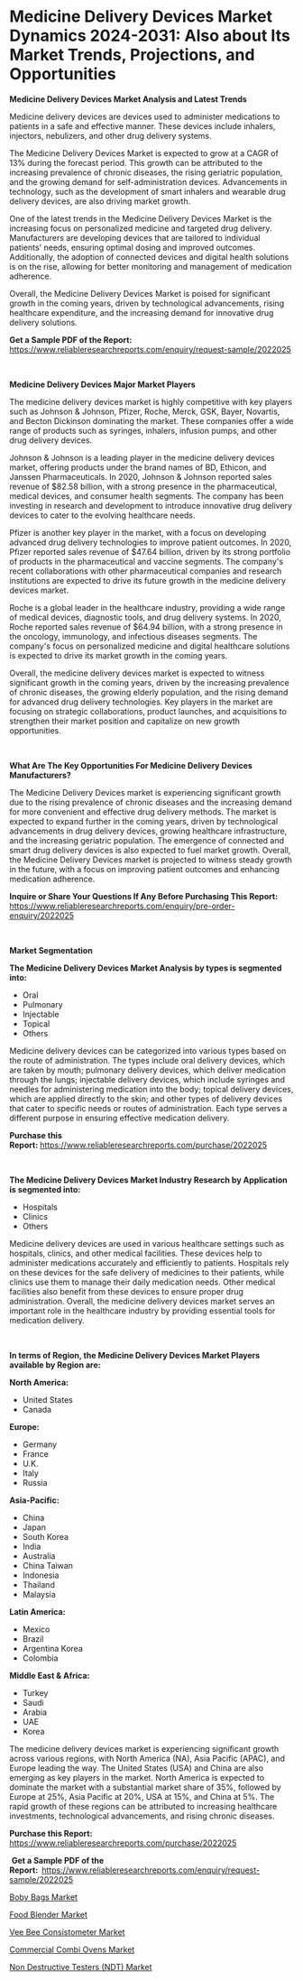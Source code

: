 <p><h1>Medicine Delivery Devices Market Dynamics 2024-2031: Also about Its Market Trends, Projections, and Opportunities</h1></p><p><strong>Medicine Delivery Devices Market Analysis and Latest Trends</strong></p>
<p><p>Medicine delivery devices are devices used to administer medications to patients in a safe and effective manner. These devices include inhalers, injectors, nebulizers, and other drug delivery systems.</p><p>The Medicine Delivery Devices Market is expected to grow at a CAGR of 13% during the forecast period. This growth can be attributed to the increasing prevalence of chronic diseases, the rising geriatric population, and the growing demand for self-administration devices. Advancements in technology, such as the development of smart inhalers and wearable drug delivery devices, are also driving market growth.</p><p>One of the latest trends in the Medicine Delivery Devices Market is the increasing focus on personalized medicine and targeted drug delivery. Manufacturers are developing devices that are tailored to individual patients' needs, ensuring optimal dosing and improved outcomes. Additionally, the adoption of connected devices and digital health solutions is on the rise, allowing for better monitoring and management of medication adherence.</p><p>Overall, the Medicine Delivery Devices Market is poised for significant growth in the coming years, driven by technological advancements, rising healthcare expenditure, and the increasing demand for innovative drug delivery solutions.</p></p>
<p><strong>Get a Sample PDF of the Report:&nbsp;</strong> <a href="https://www.reliableresearchreports.com/enquiry/request-sample/2022025">https://www.reliableresearchreports.com/enquiry/request-sample/2022025</a></p>
<p>&nbsp;</p>
<p><strong>Medicine Delivery Devices Major Market Players</strong></p>
<p><p>The medicine delivery devices market is highly competitive with key players such as Johnson & Johnson, Pfizer, Roche, Merck, GSK, Bayer, Novartis, and Becton Dickinson dominating the market. These companies offer a wide range of products such as syringes, inhalers, infusion pumps, and other drug delivery devices.</p><p>Johnson & Johnson is a leading player in the medicine delivery devices market, offering products under the brand names of BD, Ethicon, and Janssen Pharmaceuticals. In 2020, Johnson & Johnson reported sales revenue of $82.58 billion, with a strong presence in the pharmaceutical, medical devices, and consumer health segments. The company has been investing in research and development to introduce innovative drug delivery devices to cater to the evolving healthcare needs.</p><p>Pfizer is another key player in the market, with a focus on developing advanced drug delivery technologies to improve patient outcomes. In 2020, Pfizer reported sales revenue of $47.64 billion, driven by its strong portfolio of products in the pharmaceutical and vaccine segments. The company's recent collaborations with other pharmaceutical companies and research institutions are expected to drive its future growth in the medicine delivery devices market.</p><p>Roche is a global leader in the healthcare industry, providing a wide range of medical devices, diagnostic tools, and drug delivery systems. In 2020, Roche reported sales revenue of $64.94 billion, with a strong presence in the oncology, immunology, and infectious diseases segments. The company's focus on personalized medicine and digital healthcare solutions is expected to drive its market growth in the coming years.</p><p>Overall, the medicine delivery devices market is expected to witness significant growth in the coming years, driven by the increasing prevalence of chronic diseases, the growing elderly population, and the rising demand for advanced drug delivery technologies. Key players in the market are focusing on strategic collaborations, product launches, and acquisitions to strengthen their market position and capitalize on new growth opportunities.</p></p>
<p>&nbsp;</p>
<p><strong>What Are The Key Opportunities For Medicine Delivery Devices Manufacturers?</strong></p>
<p><p>The Medicine Delivery Devices market is experiencing significant growth due to the rising prevalence of chronic diseases and the increasing demand for more convenient and effective drug delivery methods. The market is expected to expand further in the coming years, driven by technological advancements in drug delivery devices, growing healthcare infrastructure, and the increasing geriatric population. The emergence of connected and smart drug delivery devices is also expected to fuel market growth. Overall, the Medicine Delivery Devices market is projected to witness steady growth in the future, with a focus on improving patient outcomes and enhancing medication adherence.</p></p>
<p><strong>Inquire or Share Your Questions If Any Before Purchasing This Report:</strong> <a href="https://www.reliableresearchreports.com/enquiry/pre-order-enquiry/2022025">https://www.reliableresearchreports.com/enquiry/pre-order-enquiry/2022025</a></p>
<p>&nbsp;</p>
<p><strong>Market Segmentation</strong></p>
<p><strong>The Medicine Delivery Devices Market Analysis by types is segmented into:</strong></p>
<p><ul><li>Oral</li><li>Pulmonary</li><li>Injectable</li><li>Topical</li><li>Others</li></ul></p>
<p><p>Medicine delivery devices can be categorized into various types based on the route of administration. The types include oral delivery devices, which are taken by mouth; pulmonary delivery devices, which deliver medication through the lungs; injectable delivery devices, which include syringes and needles for administering medication into the body; topical delivery devices, which are applied directly to the skin; and other types of delivery devices that cater to specific needs or routes of administration. Each type serves a different purpose in ensuring effective medication delivery.</p></p>
<p><strong>Purchase this Report:&nbsp;</strong><a href="https://www.reliableresearchreports.com/purchase/2022025">https://www.reliableresearchreports.com/purchase/2022025</a></p>
<p>&nbsp;</p>
<p><strong>The Medicine Delivery Devices Market Industry Research by Application is segmented into:</strong></p>
<p><ul><li>Hospitals</li><li>Clinics</li><li>Others</li></ul></p>
<p><p>Medicine delivery devices are used in various healthcare settings such as hospitals, clinics, and other medical facilities. These devices help to administer medications accurately and efficiently to patients. Hospitals rely on these devices for the safe delivery of medicines to their patients, while clinics use them to manage their daily medication needs. Other medical facilities also benefit from these devices to ensure proper drug administration. Overall, the medicine delivery devices market serves an important role in the healthcare industry by providing essential tools for medication delivery.</p></p>
<p>&nbsp;</p>
<p><strong>In terms of Region, the Medicine Delivery Devices Market Players available by Region are:</strong></p>
<p>
    <p> <strong> North America: </strong>
        <ul>
            <li>United States</li>
            <li>Canada</li>
        </ul>
        </p> 
    <p> <strong> Europe: </strong>
        <ul>
            <li>Germany</li>
            <li>France</li>
            <li>U.K.</li>
            <li>Italy</li>
            <li>Russia</li>
        </ul>
        </p> 
    <p> <strong> Asia-Pacific: </strong>
        <ul>
            <li>China</li>
            <li>Japan</li>
            <li>South Korea</li>
            <li>India</li>
            <li>Australia</li>
            <li>China Taiwan</li>
            <li>Indonesia</li>
            <li>Thailand</li>
            <li>Malaysia</li>
        </ul>
        </p> 
    <p> <strong> Latin America: </strong>
        <ul>
            <li>Mexico</li>
            <li>Brazil</li>
            <li>Argentina Korea</li>
            <li>Colombia</li>
        </ul>
        </p> 
    <p> <strong> Middle East & Africa: </strong>
        <ul>
            <li>Turkey</li>
            <li>Saudi</li>
            <li>Arabia</li>
            <li>UAE</li>
            <li>Korea</li>
        </ul>
    </p>
    </p>
<p><p>The medicine delivery devices market is experiencing significant growth across various regions, with North America (NA), Asia Pacific (APAC), and Europe leading the way. The United States (USA) and China are also emerging as key players in the market. North America is expected to dominate the market with a substantial market share of 35%, followed by Europe at 25%, Asia Pacific at 20%, USA at 15%, and China at 5%. The rapid growth of these regions can be attributed to increasing healthcare investments, technological advancements, and rising chronic diseases.</p></p>
<p><strong>Purchase this Report: </strong><a href="https://www.reliableresearchreports.com/purchase/2022025">https://www.reliableresearchreports.com/purchase/2022025</a></p>
<p>&nbsp;<strong>Get a Sample PDF of the Report:&nbsp;&nbsp;</strong><a href="https://www.reliableresearchreports.com/enquiry/request-sample/2022025">https://www.reliableresearchreports.com/enquiry/request-sample/2022025</a></p>
<p><strong></strong></p>
<p><p><a href="https://github.com/singletonthaxterkelliehr2df/Market-Research-Report-List-1/blob/main/boby-bags-market.md">Boby Bags Market</a></p><p><a href="https://view.publitas.com/reportprime-1/food-blender-market-a-comprehensive-report-of-its-market-share-growth-trends-2024-2031/">Food Blender Market</a></p><p><a href="https://scarlet-rocket-c63.notion.site/Global-Vee-Bee-Consistometer-Market-Size-and-Market-Trends-Insights-and-Projections-from-2024-to-20-7efd4c05275a4d919d70941c09eacd66">Vee Bee Consistometer Market</a></p><p><a href="https://view.publitas.com/reportprime-1/commercial-combi-ovens-market-size-share-trends-analysis-report-by-application-regional-outlook-competitive-strategies-and-segment-forecasts-2024-2031/">Commercial Combi Ovens Market</a></p><p><a href="https://fearless-okapi-6c8.notion.site/Non-Destructive-Testers-NDT-Market-Research-Report-Provides-Critical-Insights-that-can-help-Shape--5ae7c7c946994d4084951b3cae6ba9d5">Non Destructive Testers (NDT) Market</a></p></p>